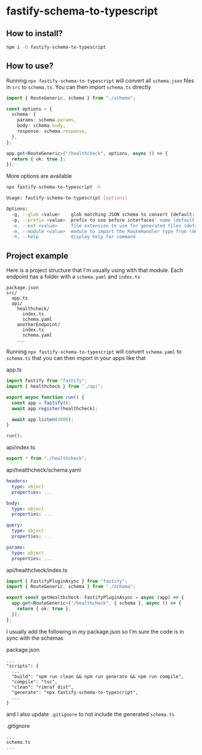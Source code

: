 # fastify-schema-to-typescript

## How to install?

```sh
npm i -D fastify-schema-to-typescript
```

## How to use?

Running `npx fastify-schema-to-typescript` will convert all `schema.json` files in `src` to `schema.ts`.
You can then import `schema.ts` directly

```ts
import { RouteGeneric, schema } from "./schema";

const options = {
  schema: {
    params: schema.params,
    body: schema.body,
    response: schema.response,
  },
};

app.get<RouteGeneric>("/healthcheck", options, async () => {
  return { ok: true };
});
```

More options are available

```sh
npx fastify-schema-to-typescript -h

Usage: fastify-schema-to-typescript [options]

Options:
  -g, --glob <value>    glob matching JSON schema to convert (default: "src/**/schema.{json,yaml,yml}")
  -p, --prefix <value>  prefix to use before interfaces' name (default: "")
  -e, --ext <value>     file extension to use for generated files (default: ".ts")
  -m, --module <value>  module to import the RouteHandler type from (default: "fastify")
  -h, --help            display help for command
```

## Project example

Here is a project structure that I'm usually using with that module.
Each endpoint has a folder with a `schema.yaml` and `index.ts`

```
package.json
src/
  app.ts
  api/
    healthcheck/
      index.ts
      schema.yaml
    anotherEndpoint/
      index.ts
      schema.yaml
    ...
```

Running `npx fastify-schema-to-typescript` will convert `schema.yaml` to `schema.ts` that you can then import in your apps like that

app.ts

```ts
import fastify from "fastify";
import { healthcheck } from "./api";

export async function run() {
  const app = fastify();
  await app.register(healthcheck);

  await app.listen(3000);
}

run();
```

api/index.ts

```ts
export * from "./healthcheck";
```

api/healthcheck/schema.yaml

```yml
headers:
  type: object
  properties: ...

body:
  type: object
  properties: ...

query:
  type: object
  properties: ...

params:
  type: object
  properties: ...
```

api/healthcheck/index.ts

```ts
import { FastifyPluginAsync } from "fastify";
import { RouteGeneric, schema } from "./schema";

export const getHealthcheck: FastifyPluginAsync = async (app) => {
  app.get<RouteGeneric>("/healthcheck", { schema }, async () => {
    return { ok: true };
  });
};
```

I usually add the following in my package.json so I'm sure the code is in sync with the schemas

package.json

```
...
"scripts": {
  ...
  "build": "npm run clean && npm run generate && npm run compile",
  "compile": "tsc",
  "clean": "rimraf dist",
  "generate": "npx fastify-schema-to-typescript",
  ...
}
```

and I also update `.gitignore` to not include the generated `schema.ts`

.gitignore

```
...
schema.ts
...
```
